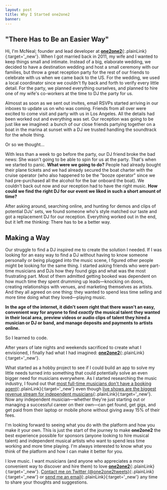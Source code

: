 ```yaml
---
layout: post
title: Why I Started one2one2
banner: 
---
```


## "There Has to Be an Easier Way"

Hi, I'm McNeal; founder and lead developer at [**one2one2**](https://one2one2.com){:.plainLink}{:target='_new'}. When I got married back in 2011, my wife and I wanted to keep things small and intimate. Instead of a big, elaborate wedding, we decided to have a destination wedding and host a small ceremony with our families, but throw a great reception party for the rest of our friends to celebrate with us when we came back to the US. For the wedding, we used a local coordinator since we couldn't fly back and forth to verify every little detail. For the party, we planned everything ourselves, and planned to hire one of my wife's co-workers at the time to DJ the party for us. 

Almosst as soon as we sent out invites, email RSVPs started arriving in our inboxes to update us on who was coming. Friends from all over were excited to come visit and party with us in Los Angeles. All the details had been worked out and everything was set. Our reception was going to be just like we imagined: a bunch of our close friends partying together on a boat in the marina at sunset with a DJ we trusted handling the soundtrack for the whole thing.  

Or so we thought&hellip;  

With less than a week to go before the party, our DJ friend broke the bad news: She wasn't going to be able to spin for us at the party. That's when we started to panic. **What were we going to do?** People had already bought their plane tickets and we had already secured the boat charter with the cruise operator (who also happened to be the "booze operator" since we had pre-purchased all the alcohol for the bar onboard the boat). We couldn't back out now and our reception had to have the right music. **How could we find the right DJ for our event we liked in such a short amount of time?**

After asking around, searching online, and hunting for demos and clips of potential DJs' sets, we found someone who's style matched our taste and got a replacement DJ for our reception. Everything worked out in the end, but it left me thinking: There has to be a better way. 

## Making a Way

Our struggle to find a DJ inspired me to create the solution I needed. If I was looking for an easy way to find a DJ without having to know someone personally or being plugged into the music scene, I figured other people might be looking for the same thing. I started asking friends who were part-time musicians and DJs how they found gigs and what was the most frustrating part. Most of them admitted getting booked was dependent on how much time they spent drumming up leads&mdash;knocking on doors, creating relationships with venues, and marketing themselves as artists. And they all agreed on one thing: they wanted to spend less time selling and more time doing what they loved&mdash;playing music. 

**In the age of the internet, it didn't seem right that there wasn't an easy, convenient way for anyone to find _exactly_ the musical talent they wanted in their local area, preview videos or audio clips of talent they hired a musician or DJ or band, and manage deposits and payments to artists online.**  

So I learned to code.

After years of late nights and weekends sacrificed to create what I envisioned, I finally had what I had imagined: [**one2one2**](https://one2one2.com){:.plainLink}{:target='_new'}. 

What started as a hobby project to see if I could build an app to solve my little needs turned into something that could potentially solve an even bigger need for musicians everywhere. As I started researching the music industry, I found out that [most full-time musicians don't have a booking agent](https://youtu.be/sRt5wVFhHC0?t=2089){:.plainLink}{:target='_new'} even though [live shows are the biggest revenue stream for independent musicians](https://www.businessinsider.com/how-do-musicians-make-money-2018-10){:.plainLink}{:target='_new'}. Now any independent musician&mdash;whether they're just starting out or managing a successful career on their own&mdash;can get found, get gigs, and get paid from their laptop or mobile phone without giving away 15% of their fees.

I'm looking forward to seeing what you do with the platform and how you make it your own. This is just the start of the journey to make **one2one2** the best experience possible for sponsors (anyone looking to hire musical talent) and independent musical artists who want to spend less time working and more time playing. I'm always interested to know what you think of the platform and how I can make it better for you. 

I love music. I want musicians (and anyone who appreciates a more convenient way to discover and hire them) to love [**one2one2**](https://one2one2.com){:.plainLink}{:target='_new'}. [Contact me on Twitter (@one2one2tweets)](https://twitter.com/One2One2tweets){:.plainLink}{:target='_new'} or [send me an email](mailto:check@one2one2.com){:.plainLink}{:target='_new'} any time to share your thoughts and suggestions. 